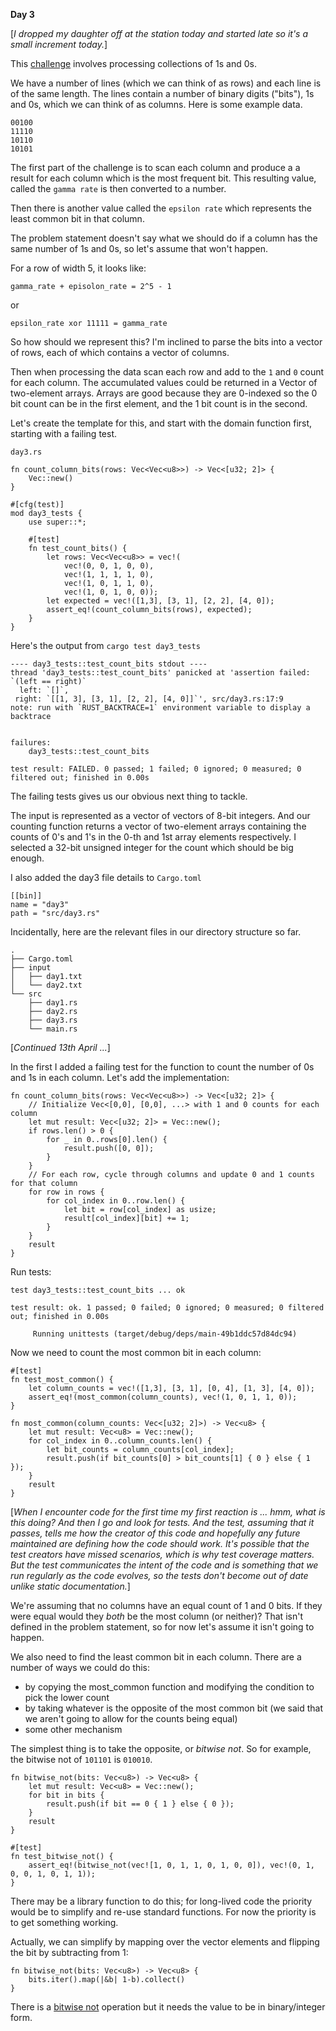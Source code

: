 **Day 3**

[_I dropped my daughter off at the station today and started late so it's a small increment today._]

This [challenge](https://adventofcode.com/2021/day/3) involves processing collections of 1s and 0s.

We have a number of lines (which we can think of as rows) and each line is of the same length. The lines contain a number of binary digits ("bits"), 1s and 0s, which we can think of as columns. Here is some example data.

```
00100
11110
10110
10101
```

The first part of the challenge is to scan each column and produce a a result for each column which is the most frequent bit. This resulting value, called the `gamma rate` is then converted to a number.

Then there is another value called the `epsilon rate` which represents the least common bit in that column.

The problem statement doesn't say what we should do if a column has the same number of 1s and 0s, so let's assume that won't happen.

For a row of width 5, it looks like: 

`gamma_rate + episolon_rate = 2^5 - 1`

or

`epsilon_rate xor 11111 = gamma_rate`

So how should we represent this? I'm inclined to parse the bits into a vector of rows, each of which contains a vector of columns.

Then when processing the data scan each row and add to the `1` and `0` count for each column. The accumulated values could be returned in a Vector of two-element arrays. Arrays are good because they are 0-indexed so the 0 bit count can be in the first element, and the 1 bit count is in the second.

Let's create the template for this, and start with the domain function first, starting with a failing test.

`day3.rs`

```
fn count_column_bits(rows: Vec<Vec<u8>>) -> Vec<[u32; 2]> {
    Vec::new()
}

#[cfg(test)]
mod day3_tests {
    use super::*;

    #[test]
    fn test_count_bits() {
        let rows: Vec<Vec<u8>> = vec!(
            vec!(0, 0, 1, 0, 0),
            vec!(1, 1, 1, 1, 0),
            vec!(1, 0, 1, 1, 0),
            vec!(1, 0, 1, 0, 0));
        let expected = vec!([1,3], [3, 1], [2, 2], [4, 0]);
        assert_eq!(count_column_bits(rows), expected);
    }
}
```

Here's the output from `cargo test day3_tests`

```
---- day3_tests::test_count_bits stdout ----
thread 'day3_tests::test_count_bits' panicked at 'assertion failed: `(left == right)`
  left: `[]`,
 right: `[[1, 3], [3, 1], [2, 2], [4, 0]]`', src/day3.rs:17:9
note: run with `RUST_BACKTRACE=1` environment variable to display a backtrace


failures:
    day3_tests::test_count_bits

test result: FAILED. 0 passed; 1 failed; 0 ignored; 0 measured; 0 filtered out; finished in 0.00s
```

The failing tests gives us our obvious next thing to tackle.

The input is represented as a vector of vectors of 8-bit integers. And our counting function returns a vector of two-element arrays containing the counts of 0's and 1's in the 0-th and 1st array elements respectively. I selected a 32-bit unsigned integer for the count which should be big enough.

I also added the day3 file details to `Cargo.toml`

```
[[bin]]
name = "day3"
path = "src/day3.rs"
```

Incidentally, here are the relevant files in our directory structure so far.

```
.
├── Cargo.toml
├── input
│   ├── day1.txt
│   └── day2.txt
└── src
    ├── day1.rs
    ├── day2.rs
    ├── day3.rs
    └── main.rs
```

[_Continued 13th April ..._]

In the first I added a failing test for the function to count the number of 0s and 1s in each column. Let's add the implementation:

```
fn count_column_bits(rows: Vec<Vec<u8>>) -> Vec<[u32; 2]> {
    // Initialize Vec<[0,0], [0,0], ...> with 1 and 0 counts for each column
    let mut result: Vec<[u32; 2]> = Vec::new();
    if rows.len() > 0 {
        for _ in 0..rows[0].len() {
            result.push([0, 0]);
        }
    }
    // For each row, cycle through columns and update 0 and 1 counts for that column
    for row in rows {
        for col_index in 0..row.len() {
            let bit = row[col_index] as usize;
            result[col_index][bit] += 1;
        }
    }
    result
}
```
Run tests:

```
test day3_tests::test_count_bits ... ok

test result: ok. 1 passed; 0 failed; 0 ignored; 0 measured; 0 filtered out; finished in 0.00s

     Running unittests (target/debug/deps/main-49b1ddc57d84dc94)
```

Now we need to count the most common bit in each column:

```
#[test]
fn test_most_common() {
    let column_counts = vec!([1,3], [3, 1], [0, 4], [1, 3], [4, 0]);
    assert_eq!(most_common(column_counts), vec!(1, 0, 1, 1, 0));
}
```    

```
fn most_common(column_counts: Vec<[u32; 2]>) -> Vec<u8> {
    let mut result: Vec<u8> = Vec::new();
    for col_index in 0..column_counts.len() {
        let bit_counts = column_counts[col_index];
        result.push(if bit_counts[0] > bit_counts[1] { 0 } else { 1 });
    }
    result
}
```

[_When I encounter code for the first time my first reaction is ... hmm, what is this doing? And then I go and look for tests. And the test, assuming that it passes, tells me how the creator of this code and hopefully any future maintained are defining how the code should work. It's possible that the test creators have missed scenarios, which is why test coverage matters. But the test communicates the intent of the code and is something that we run regularly as the code evolves, so the tests don't become out of date unlike static documentation._]

We're assuming that no columns have an equal count of 1 and 0 bits. If they were equal would they _both_ be the most column (or neither)? That isn't defined in the problem statement, so for now let's assume it isn't going to happen.

We also need to find the least common bit in each column. There are a number of ways we could do this: 

* by copying the most_common function and modifying the condition to pick the lower count
* by taking whatever is the opposite of the most common bit (we said that we aren't going to allow for the counts being equal)
* some other mechanism

The simplest thing is to take the opposite, or _bitwise not_. So for example, the bitwise not of `101101` is `010010`.

```
fn bitwise_not(bits: Vec<u8>) -> Vec<u8> {
    let mut result: Vec<u8> = Vec::new();
    for bit in bits {
        result.push(if bit == 0 { 1 } else { 0 });
    }
    result
}
```

```
#[test]
fn test_bitwise_not() {
    assert_eq!(bitwise_not(vec![1, 0, 1, 1, 0, 1, 0, 0]), vec!(0, 1, 0, 0, 1, 0, 1, 1));
}
```

There may be a library function to do this; for long-lived code the priority would be to simplify and re-use standard functions. For now the priority is to get something working.

Actually, we can simplify by mapping over the vector elements and flipping the bit by subtracting from 1:

```
fn bitwise_not(bits: Vec<u8>) -> Vec<u8> {
    bits.iter().map(|&b| 1-b).collect()
}
```

There is a [bitwise not](https://stackoverflow.com/questions/38896155/what-is-the-bitwise-not-operator-in-rust) operation but it needs the value to be in binary/integer form.









